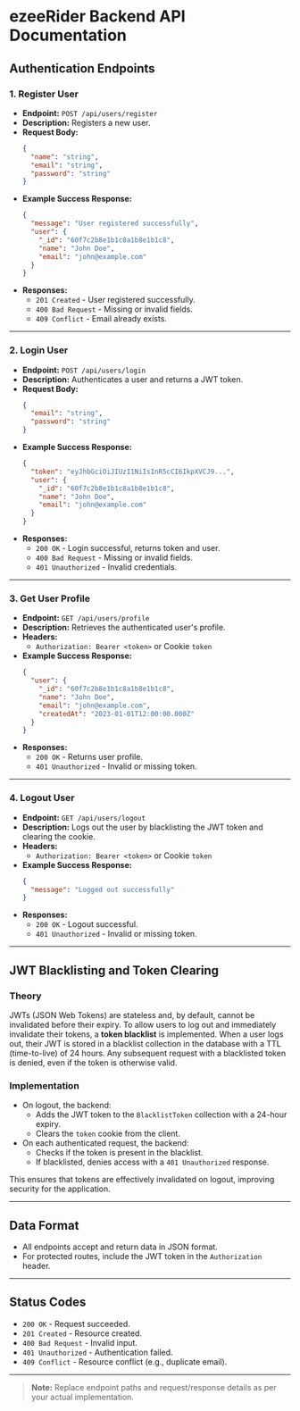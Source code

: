 # ezeeRider Backend API Documentation

## Authentication Endpoints

### 1. Register User

- **Endpoint:** `POST /api/users/register`
- **Description:** Registers a new user.
- **Request Body:**
  ```json
  {
    "name": "string",
    "email": "string",
    "password": "string"
  }
  ```
- **Example Success Response:**
  ```json
  {
    "message": "User registered successfully",
    "user": {
      "_id": "60f7c2b8e1b1c8a1b8e1b1c8",
      "name": "John Doe",
      "email": "john@example.com"
    }
  }
  ```
- **Responses:**
  - `201 Created` - User registered successfully.
  - `400 Bad Request` - Missing or invalid fields.
  - `409 Conflict` - Email already exists.

---

### 2. Login User

- **Endpoint:** `POST /api/users/login`
- **Description:** Authenticates a user and returns a JWT token.
- **Request Body:**
  ```json
  {
    "email": "string",
    "password": "string"
  }
  ```
- **Example Success Response:**
  ```json
  {
    "token": "eyJhbGciOiJIUzI1NiIsInR5cCI6IkpXVCJ9...",
    "user": {
      "_id": "60f7c2b8e1b1c8a1b8e1b1c8",
      "name": "John Doe",
      "email": "john@example.com"
    }
  }
  ```
- **Responses:**
  - `200 OK` - Login successful, returns token and user.
  - `400 Bad Request` - Missing or invalid fields.
  - `401 Unauthorized` - Invalid credentials.

---

### 3. Get User Profile

- **Endpoint:** `GET /api/users/profile`
- **Description:** Retrieves the authenticated user's profile.
- **Headers:**
  - `Authorization: Bearer <token>` or Cookie `token`
- **Example Success Response:**
  ```json
  {
    "user": {
      "_id": "60f7c2b8e1b1c8a1b8e1b1c8",
      "name": "John Doe",
      "email": "john@example.com",
      "createdAt": "2023-01-01T12:00:00.000Z"
    }
  }
  ```
- **Responses:**
  - `200 OK` - Returns user profile.
  - `401 Unauthorized` - Invalid or missing token.

---

### 4. Logout User

- **Endpoint:** `GET /api/users/logout`
- **Description:** Logs out the user by blacklisting the JWT token and clearing the cookie.
- **Headers:**
  - `Authorization: Bearer <token>` or Cookie `token`
- **Example Success Response:**
  ```json
  {
    "message": "Logged out successfully"
  }
  ```
- **Responses:**
  - `200 OK` - Logout successful.
  - `401 Unauthorized` - Invalid or missing token.

---

## JWT Blacklisting and Token Clearing

### Theory

JWTs (JSON Web Tokens) are stateless and, by default, cannot be invalidated before their expiry. To allow users to log out and immediately invalidate their tokens, a **token blacklist** is implemented. When a user logs out, their JWT is stored in a blacklist collection in the database with a TTL (time-to-live) of 24 hours. Any subsequent request with a blacklisted token is denied, even if the token is otherwise valid.

### Implementation

- On logout, the backend:
  - Adds the JWT token to the `BlacklistToken` collection with a 24-hour expiry.
  - Clears the `token` cookie from the client.
- On each authenticated request, the backend:
  - Checks if the token is present in the blacklist.
  - If blacklisted, denies access with a `401 Unauthorized` response.

This ensures that tokens are effectively invalidated on logout, improving security for the application.

---

## Data Format

- All endpoints accept and return data in JSON format.
- For protected routes, include the JWT token in the `Authorization` header.

---

## Status Codes

- `200 OK` - Request succeeded.
- `201 Created` - Resource created.
- `400 Bad Request` - Invalid input.
- `401 Unauthorized` - Authentication failed.
- `409 Conflict` - Resource conflict (e.g., duplicate email).

---

> **Note:** Replace endpoint paths and request/response details as per your actual implementation.
